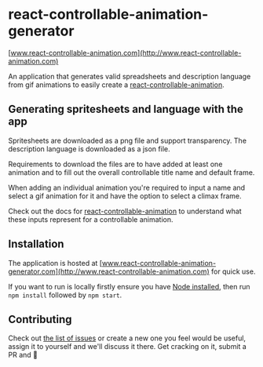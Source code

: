 # react-controllable-animation-generator

[www.react-controllable-animation.com](http://www.react-controllable-animation.com)

An application that generates valid spreadsheets and description language from gif animations to easily create a [react-controllable-animation](https://github.com/CalvinNolan/react-controllable-animation).

## Generating spritesheets and language with the app

Spritesheets are downloaded as a png file and support transparency. The description language is downloaded as a json file.

Requirements to download the files are to have added at least one animation and to fill out the overall controllable title name and default frame.

When adding an individual animation you're required to input a name and select a gif animation for it and have the option to select a climax frame.

Check out the docs for [react-controllable-animation](https://github.com/CalvinNolan/react-controllable-animation) to understand what these inputs represent for a controllable animation.

## Installation

The application is hosted at [www.react-controllable-animation-generator.com](http://www.react-controllable-animation.com) for quick use.

If you want to run is locally firstly ensure you have [Node installed](https://nodejs.org/en/), then run `npm install` followed by `npm start`.

## Contributing

Check out [the list of issues](https://github.com/CalvinNolan/react-controllable-animation-generator/issues) or create a new one you feel would be useful, assign it to yourself and we'll discuss it there. Get cracking on it, submit a PR and 🚀   
